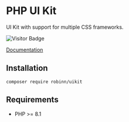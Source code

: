 # PHP UI Kit

UI Kit with support for multiple CSS frameworks.

![Visitor Badge](https://visitor-badge.laobi.icu/badge?page_id=RobiNN1.PHP-UI-Kit)

[Documentation](docs)

## Installation

```
composer require robinn/uikit
```

## Requirements

- PHP >= 8.1
